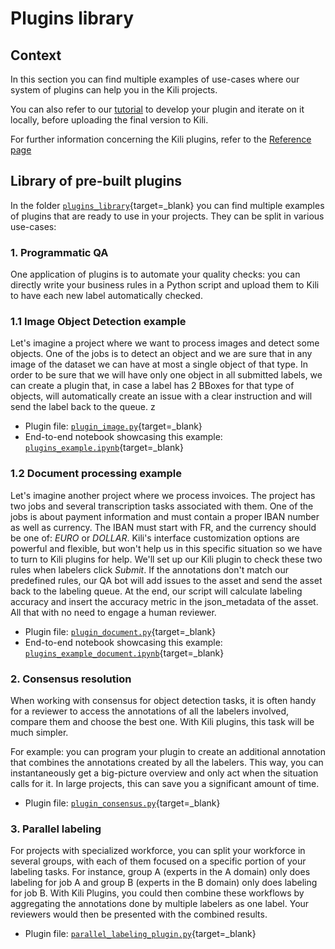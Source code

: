 # Plugins library

## Context

In this section you can find multiple examples of use-cases where our system of plugins can help you in the Kili projects.

You can also refer to our [tutorial](./plugins_development.md) to develop your plugin and iterate on it locally, before uploading the final version to Kili.

For further information concerning the Kili plugins, refer to the [Reference page](../plugins.md)

## Library of pre-built plugins

In the folder [`plugins_library`](https://github.com/kili-technology/kili-python-sdk/blob/master/recipes/plugins_library){target=_blank} you can find multiple examples of plugins that are ready to use in your projects. They can be split in various use-cases:

### 1. Programmatic QA
One application of plugins is to automate your quality checks: you can directly write your business rules in a Python script and upload them to Kili to have each new label automatically checked.

### 1.1 Image Object Detection example

Let's imagine a project where we want to process images and detect some objects. One of the jobs is to detect an object and we are sure that in any image of the dataset we can have at most a single object of that type. In order to be sure that we will have only one object in all submitted labels, we can create a plugin that, in case a label has 2 BBoxes for that type of objects, will automatically create an issue with a clear instruction and will send the label back to the queue.
z
- Plugin file: [`plugin_image.py`](https://github.com/kili-technology/kili-python-sdk/blob/master/recipes/plugins_library/plugin_image.py){target=_blank}
- End-to-end notebook showcasing this example: [`plugins_example.ipynb`](https://github.com/kili-technology/kili-python-sdk/blob/master/recipes/plugins_example.ipynb){target=_blank}

### 1.2 Document processing example

Let's imagine another project where we process invoices. The project has two jobs and several transcription tasks associated with them. One of the jobs is about payment information and must contain a proper IBAN number as well as currency. The IBAN must start with FR, and the currency should be one of: *EURO* or *DOLLAR*. Kili's interface customization options are powerful and flexible, but won't help us in this specific situation so we have to turn to Kili plugins for help. We'll set up our Kili plugin to check these two rules when labelers click *Submit*. If the annotations don't match our predefined rules, our QA bot will add issues to the asset and send the asset back to the labeling queue. At the end, our script will calculate labeling accuracy and insert the accuracy metric in the json_metadata of the asset. All that with no need to engage a human reviewer.

- Plugin file: [`plugin_document.py`](https://github.com/kili-technology/kili-python-sdk/blob/master/recipes/plugins_library/plugin_document.py){target=_blank}
- End-to-end notebook showcasing this example: [`plugins_example_document.ipynb`](https://github.com/kili-technology/kili-python-sdk/blob/master/recipes/plugins_example_document.ipynb){target=_blank}

### 2. Consensus resolution

When working with consensus for object detection tasks, it is often handy for a reviewer to access the annotations of all the labelers involved, compare them and choose the best one. With Kili plugins, this task will be much simpler.

For example: you can program your plugin to create an additional annotation that combines the annotations created by all the labelers. This way, you can instantaneously get a big-picture overview and only act when the situation calls for it. In large projects, this can save you a significant amount of time.

- Plugin file: [`plugin_consensus.py`](https://github.com/kili-technology/kili-python-sdk/blob/master/recipes/plugins_library/plugin_consensus.py){target=_blank}

### 3. Parallel labeling

For projects with specialized workforce, you can split your workforce in several groups, with each of them focused on a specific portion of your labeling tasks. For instance, group A (experts in the A domain) only does labeling for job A and group B (experts in the B domain) only does labeling for job B. With Kili Plugins, you could then combine these workflows by aggregating the annotations done by multiple labelers as one label. Your reviewers would then be presented with the combined results.

- Plugin file: [`parallel_labeling_plugin.py`](https://github.com/kili-technology/kili-python-sdk/blob/master/recipes/plugins_library/parallel_labeling_plugin.py){target=_blank}
